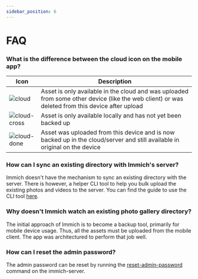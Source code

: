 ```yaml
---
sidebar_position: 6
---
```


# FAQ

### What is the difference between the cloud icon on the mobile app?

| Icon                               | Description                                                                                                                                     |
| ---------------------------------- | ----------------------------------------------------------------------------------------------------------------------------------------------- |
| ![cloud](/img/cloud.svg)           | Asset is only available in the cloud and was uploaded from some other device (like the web client) or was deleted from this device after upload |
| ![cloud-cross](/img/cloud-off.svg) | Asset is only available locally and has not yet been backed up                                                                                  |
| ![cloud-done](/img/cloud-done.svg) | Asset was uploaded from this device and is now backed up in the cloud/server and still available in original on the device                      |

### How can I sync an existing directory with Immich's server?

Immich doesn't have the mechanism to sync an existing directory with the server. There is however, a helper CLI tool to help you bulk upload the existing photos and videos to the server. You can find the guide to use the CLI tool [here](/docs/usage/bulk-upload.md).

### Why doesn't Immich watch an existing photo gallery directory?

The initial approach of Immich is to become a backup tool, primarily for mobile device usage. Thus, all the assets must be uploaded from the mobile client. The app was architectured to perform that job well.

### How can I reset the admin password?

The admin password can be reset by running the [reset-admin-password](/docs/usage/server-commands) command on the immich-server.
